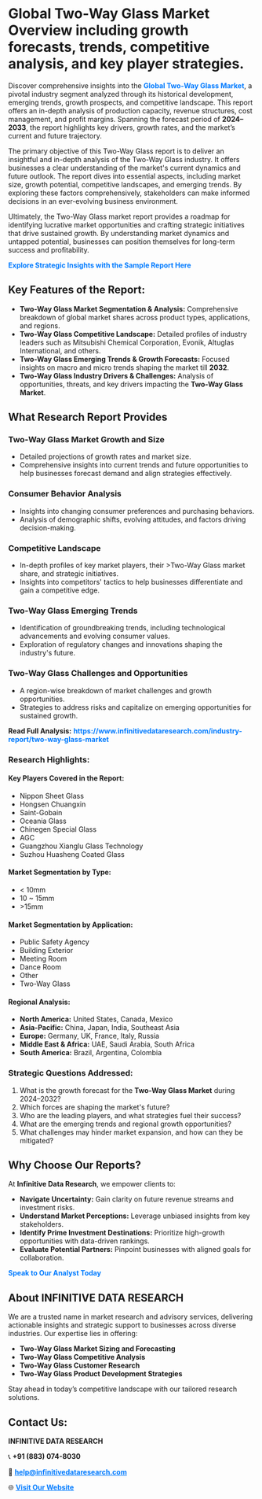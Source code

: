 <h1>Global Two-Way Glass Market Overview including growth forecasts, trends, competitive analysis, and key player strategies.</h1>
<p>
Discover comprehensive insights into the 
<a href="https://www.infinitivedataresearch.com/industry-report/two-way-glass-market" rel="dofollow" style="color: #007BFF; text-decoration: none;"><strong>Global Two-Way Glass Market</strong></a>, a pivotal industry segment analyzed through its historical development, emerging trends, growth prospects, and competitive landscape. This report offers an in-depth analysis of production capacity, revenue structures, cost management, and profit margins. Spanning the forecast period of <strong>2024–2033</strong>, the report highlights key drivers, growth rates, and the market’s current and future trajectory.
</p>
<p>
The primary objective of this Two-Way Glass report is to deliver an insightful and in-depth analysis of the Two-Way Glass industry. It offers businesses a clear understanding of the market's current dynamics and future outlook. The report dives into essential aspects, including market size, growth potential, competitive landscapes, and emerging trends. By exploring these factors comprehensively, stakeholders can make informed decisions in an ever-evolving business environment.
</p>
<p>
Ultimately, the Two-Way Glass market report provides a roadmap for identifying lucrative market opportunities and crafting strategic initiatives that drive sustained growth. By understanding market dynamics and untapped potential, businesses can position themselves for long-term success and profitability.
</p>
<p>
<a href="https://www.infinitivedataresearch.com/request-sample/reportId=110367" style="color: #007BFF; text-decoration: none;"><strong>Explore Strategic Insights with the Sample Report Here</strong></a>
</p>

<h2>Key Features of the Report:</h2>
<ul>
<li><strong>Two-Way Glass Market Segmentation & Analysis:</strong> Comprehensive breakdown of global market shares across product types, applications, and regions.</li>
<li><strong>Two-Way Glass Competitive Landscape:</strong> Detailed profiles of industry leaders such as Mitsubishi Chemical Corporation, Evonik, Altuglas International, and others.</li>
<li><strong>Two-Way Glass Emerging Trends & Growth Forecasts:</strong> Focused insights on macro and micro trends shaping the market till <strong>2032</strong>.</li>
<li><strong>Two-Way Glass Industry Drivers & Challenges:</strong> Analysis of opportunities, threats, and key drivers impacting the <strong>Two-Way Glass Market</strong>.</li>
</ul>

<h2>What Research Report Provides</h2>
<h3>Two-Way Glass Market Growth and Size</h3>
<ul>
<li>Detailed projections of growth rates and market size.</li>
<li>Comprehensive insights into current trends and future opportunities to help businesses forecast demand and align strategies effectively.</li>
</ul>

<h3>Consumer Behavior Analysis</h3>
<ul>
<li>Insights into changing consumer preferences and purchasing behaviors.</li>
<li>Analysis of demographic shifts, evolving attitudes, and factors driving decision-making.</li>
</ul>

<h3>Competitive Landscape</h3>
<ul>
<li>In-depth profiles of key market players, their >Two-Way Glass market share, and strategic initiatives.</li>
<li>Insights into competitors' tactics to help businesses differentiate and gain a competitive edge.</li>
</ul>

<h3>Two-Way Glass Emerging Trends</h3>
<ul>
<li>Identification of groundbreaking trends, including technological advancements and evolving consumer values.</li>
<li>Exploration of regulatory changes and innovations shaping the industry's future.</li>
</ul>

<h3>Two-Way Glass Challenges and Opportunities</h3>
<ul>
<li>A region-wise breakdown of market challenges and growth opportunities.</li>
<li>Strategies to address risks and capitalize on emerging opportunities for sustained growth.</li>
</ul>
<p><strong>Read Full Analysis:</strong> <a href="https://www.infinitivedataresearch.com/industry-report/two-way-glass-market" rel="dofollow" style="color: #007BFF; text-decoration: none;"><strong>https://www.infinitivedataresearch.com/industry-report/two-way-glass-market</strong></a></p>
<h3>Research Highlights:</h3>
<h4>Key Players Covered in the Report:</h4>
<ul><li>Nippon Sheet Glass</li><li>Hongsen Chuangxin</li><li>Saint-Gobain</li><li>Oceania Glass</li><li>Chinegen Special Glass</li><li>AGC</li><li>Guangzhou Xianglu Glass Technology</li><li>Suzhou Huasheng Coated Glass</li></ul>
<h4>Market Segmentation by Type:</h4>
<ul><li>&lt; 10mm</li><li>10 ~ 15mm</li><li>&gt;15mm</li></ul>
<h4>Market Segmentation by Application:</h4>
<ul><li>Public Safety Agency</li><li>Building Exterior</li><li>Meeting Room</li><li>Dance Room</li><li>Other</li><li>Two-Way Glass</li></ul>

<h4>Regional Analysis:</h4>
<ul>
<li><strong>North America:</strong> United States, Canada, Mexico</li>
<li><strong>Asia-Pacific:</strong> China, Japan, India, Southeast Asia</li>
<li><strong>Europe:</strong> Germany, UK, France, Italy, Russia</li>
<li><strong>Middle East & Africa:</strong> UAE, Saudi Arabia, South Africa</li>
<li><strong>South America:</strong> Brazil, Argentina, Colombia</li>
</ul>

<h3>Strategic Questions Addressed:</h3>
<ol>
<li>What is the growth forecast for the <strong>Two-Way Glass Market</strong> during 2024–2032?</li>
<li>Which forces are shaping the market's future?</li>
<li>Who are the leading players, and what strategies fuel their success?</li>
<li>What are the emerging trends and regional growth opportunities?</li>
<li>What challenges may hinder market expansion, and how can they be mitigated?</li>
</ol>

<h2>Why Choose Our Reports?</h2>
<p>At <strong>Infinitive Data Research</strong>, we empower clients to:</p>
<ul>
<li><strong>Navigate Uncertainty:</strong> Gain clarity on future revenue streams and investment risks.</li>
<li><strong>Understand Market Perceptions:</strong> Leverage unbiased insights from key stakeholders.</li>
<li><strong>Identify Prime Investment Destinations:</strong> Prioritize high-growth opportunities with data-driven rankings.</li>
<li><strong>Evaluate Potential Partners:</strong> Pinpoint businesses with aligned goals for collaboration.</li>
</ul>
<p><a href="https://www.infinitivedataresearch.com/industry-report/two-way-glass-market" rel="dofollow" style="color: #007BFF; text-decoration: none;"><strong>Speak to Our Analyst Today</strong></a></p>

<h2>About INFINITIVE DATA RESEARCH</h2>
<p>We are a trusted name in market research and advisory services, delivering actionable insights and strategic support to businesses across diverse industries. Our expertise lies in offering:</p>
<ul>
<li><strong>Two-Way Glass Market Sizing and Forecasting</strong></li>
<li><strong>Two-Way Glass Competitive Analysis</strong></li>
<li><strong>Two-Way Glass Customer Research</strong></li>
<li><strong>Two-Way Glass Product Development Strategies</strong></li>
</ul>
<p>Stay ahead in today’s competitive landscape with our tailored research solutions.</p>

<h2>Contact Us:</h2>
<p><strong>INFINITIVE DATA RESEARCH</strong></p>
<p>📞 <strong>+91 (883) 074-8030</strong></p>
<p>📧 <strong><a href="mailto:help@infinitivedataresearch.com" style="color: #007BFF;">help@infinitivedataresearch.com</a></strong></p>
<p>🌐 <strong><a href="https://www.infinitivedataresearch.com" rel="dofollow" style="color: #007BFF;">Visit Our Website</a></strong></p>